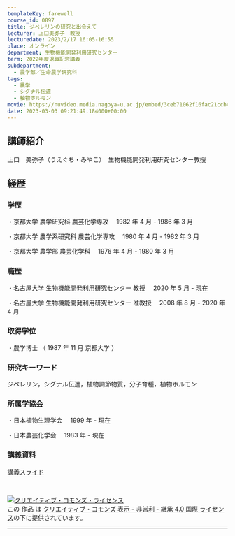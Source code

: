 ```yaml
---
templateKey: farewell
course_id: 0897
title: ジベレリンの研究と出会えて
lecturer: 上口美弥子　教授
lecturedate: 2023/2/17 16:05-16:55
place: オンライン
department: 生物機能開発利用研究センター
term: 2022年度退職記念講義
subdepartment:
  - 農学部／生命農学研究科
tags:
  - 農学
  - シグナル伝達
  - 植物ホルモン
movie: https://nuvideo.media.nagoya-u.ac.jp/embed/3ceb71062f16fac21ccb4c0d87c7cd4839b8b0f4
date: 2023-03-03 09:21:49.184000+00:00
---
```


## 講師紹介

上口　美弥子（うえぐち・みやこ）　生物機能開発利用研究センター教授

## 経歴

### 学歴

・京都大学 農学研究科 農芸化学専攻　 1982 年 4 月 - 1986 年 3 月

・京都大学 農学系研究科 農芸化学専攻　 1980 年 4 月 - 1982 年 3 月

・京都大学 農学部 農芸化学科　 1976 年 4 月 - 1980 年 3 月

### 職歴

・名古屋大学 生物機能開発利用研究センター 教授　 2020 年 5 月 - 現在

・名古屋大学 生物機能開発利用研究センター 准教授　 2008 年 8 月 - 2020 年 4 月

### 取得学位

・農学博士 （ 1987 年 11 月 京都大学 ）

### 研究キーワード

ジベレリン，シグナル伝達，植物調節物質，分子育種，植物ホルモン

### 所属学協会

・日本植物生理学会　 1999 年 - 現在

・日本農芸化学会　 1983 年 - 現在

### 講義資料

[講義スライド](https://ocw.nagoya-u.jp/files/897/slide.pdf)

<br>

<a rel="license" href="http://creativecommons.org/licenses/by-nc-sa/4.0/"><img alt="クリエイティブ・コモンズ・ライセンス" style="border-width:0" data-src="" src="https://i.creativecommons.org/l/by-nc-sa/4.0/88x31.png" /></a><br />この 作品 は <a rel="license" href="http://creativecommons.org/licenses/by-nc-sa/4.0/">クリエイティブ・コモンズ 表示 - 非営利 - 継承 4.0 国際 ライセンス</a>の下に提供されています。

---
